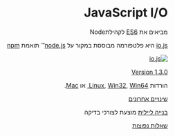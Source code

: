 <div dir="rtl" lang="he">

# JavaScript I/O

מביאים את [ES6](es6.html) לקהילתNode

[io.js](https://github.com/iojs/io.js)
היא פלטפורמה מבוססת במקור על 
[node.js](https://nodejs.org/)&#8482;
תואמת 
[npm](https://www.npmjs.org/)

[![io.js](../images/1.0.0.png)](https://iojs.org/dist/v1.3.0/)

[Version 1.3.0](https://iojs.org/dist/v1.3.0/)

הורדות
[Linux](https://iojs.org/dist/v1.3.0/iojs-v1.3.0-linux-x64.tar.xz),
[Win32](https://iojs.org/dist/v1.3.0/iojs-v1.3.0-x86.msi), [Win64](https://iojs.org/dist/v1.3.0/iojs-v1.3.0-x64.msi),
או
[Mac](https://iojs.org/dist/v1.3.0/iojs-v1.3.0.pkg).


[שינויים אחרונים](https://github.com/iojs/io.js/blob/v1.x/CHANGELOG.md)

[בנייה ליילית](https://iojs.org/download/nightly)
מוצעת לצורכי בדיקה

[שאלות נפוצות](/faq.html)
